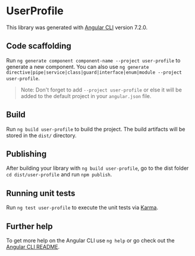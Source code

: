 # UserProfile

This library was generated with [Angular CLI](https://github.com/angular/angular-cli) version 7.2.0.

## Code scaffolding

Run `ng generate component component-name --project user-profile` to generate a new component. You can also use `ng generate directive|pipe|service|class|guard|interface|enum|module --project user-profile`.

> Note: Don't forget to add `--project user-profile` or else it will be added to the default project in your `angular.json` file.

## Build

Run `ng build user-profile` to build the project. The build artifacts will be stored in the `dist/` directory.

## Publishing

After building your library with `ng build user-profile`, go to the dist folder `cd dist/user-profile` and run `npm publish`.

## Running unit tests

Run `ng test user-profile` to execute the unit tests via [Karma](https://karma-runner.github.io).

## Further help

To get more help on the Angular CLI use `ng help` or go check out the [Angular CLI README](https://github.com/angular/angular-cli/blob/master/README.md).

